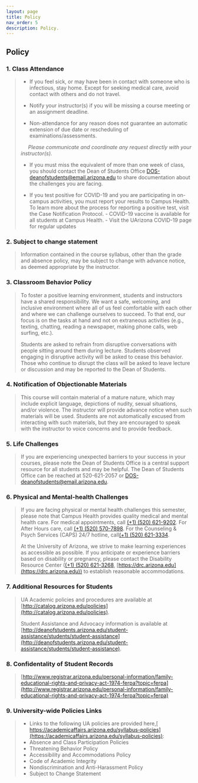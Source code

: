 ```yaml
---
layout: page
title: Policy
nav_order: 5
description: Policy.
---
```


## Policy

<h3>1. Class Attendance</h3>

> - If you feel sick, or may have been in contact with someone who is infectious, stay home. Except for seeking medical care, avoid contact with others and do not travel.
> - Notify your instructor(s) if you will be missing a course meeting or an assignment deadline.
> 
> - Non-attendance for any reason does not guarantee an automatic extension of due date or rescheduling of examinations/assessments.
> 
>  &nbsp;&nbsp;&nbsp;&nbsp;&nbsp;*Please communicate and coordinate any request directly with your instructor(s).*
> 
> - If you must miss the equivalent of more than one week of class, you should contact the Dean of Students Office DOS-deanofstudents@email.arizona.edu to share documentation about the challenges you are facing.
> 
> - If you test positive for COVID-19 and you are participating in on-campus activities, you must report your results to Campus Health. To learn more about the process for reporting a positive test, visit the Case Notification Protocol. - COVID-19 vaccine is available for all students at Campus Health. - Visit the UArizona COVID-19 page for regular updates

<h3>2. Subject to change statement</h3>

> Information contained in the course syllabus, other than the grade and absence policy, may be subject to change with advance notice, as deemed appropriate by the instructor. 

<h3>3. Classroom Behavior Policy</h3>
 
> To foster a positive learning environment, students and instructors have a shared responsibility. We want a safe, welcoming, and inclusive environment where all of us feel comfortable with each other and where we can challenge ourselves to succeed. To that end, our focus is on the tasks at hand and not on extraneous activities (e.g., texting, chatting, reading a newspaper, making phone calls, web surfing, etc.). 
> 
> Students are asked to refrain from disruptive conversations with people sitting around them during lecture. Students observed engaging in disruptive activity will be asked to cease this behavior. Those who continue to disrupt the class will be asked to leave lecture or discussion and may be reported to the Dean of Students.  



<h3>4. Notification of Objectionable Materials</h3> 

> This course will contain material of a mature nature, which may include explicit language, depictions of nudity, sexual situations, and/or violence. The instructor will provide advance notice when such materials will be used. Students are not automatically excused from interacting with such materials, but they are encouraged to speak with the instructor to voice concerns and to provide feedback.  

 

<h3>5. Life Challenges</h3>

> If you are experiencing unexpected barriers to your success in your courses, please note the Dean of Students Office is a central support resource for all students and may be helpful. The Dean of Students Office can be reached at 520-621-2057 or DOS-deanofstudents@email.arizona.edu. 

 

<h3>6. Physical and Mental-health Challenges</h3> 

> If you are facing physical or mental health challenges this semester, please note that Campus Health provides quality medical and mental health care. For medical appointments, call <a href="tel:+15206219202">(+1) (520) 621-9202</a>. For After Hours care, call <a href="tel:+15205707898">(+1) (520) 570-7898</a>. For the Counseling & Psych Services (CAPS) 24/7 hotline, call<a href="tel:+5206213334">(+1) (520) 621-3334</a>. 
>
> At the University of Arizona, we strive to make learning experiences as accessible as possible. If you anticipate or experience barriers based on disability or pregnancy, please contact the Disability Resource Center (<a href="tel:+15206213268">(+1) (520) 621-3268</a>, [https://drc.arizona.edu](https://drc.arizona.edu)) to establish reasonable accommodations. 

 

<h3>7. Additional Resources for Students</h3>  

> UA Academic policies and procedures are available at [http://catalog.arizona.edu/policies](http://catalog.arizona.edu/policies).
> 
> Student Assistance and Advocacy information is available at [http://deanofstudents.arizona.edu/student-assistance/students/student-assistance](http://deanofstudents.arizona.edu/student-assistance/students/student-assistance).

 

<h3>8. Confidentality of Student Records</h3>  

> [http://www.registrar.arizona.edu/personal-information/family-educational-rights-and-privacy-act-1974-ferpa?topic=ferpa](http://www.registrar.arizona.edu/personal-information/family-educational-rights-and-privacy-act-1974-ferpa?topic=ferpa)


<h3>9. University-wide Policies Links</h3>   

> - Links to the following UA policies are provided here,[ https://academicaffairs.arizona.edu/syllabus-policies](https://academicaffairs.arizona.edu/syllabus-policies): 
> - Absence and Class Participation Policies 
> - Threatening Behavior Policy 
> - Accessibility and Accommodations Policy 
> - Code of Academic Integrity 
> - Nondiscrimination and Anti-Harassment Policy 
> - Subject to Change Statement 